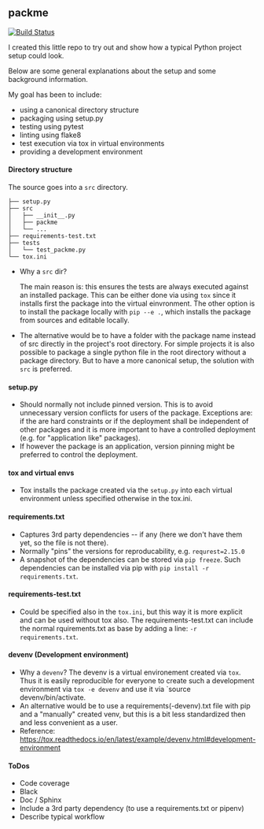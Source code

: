 ## packme

[![Build Status](https://travis-ci.com/tomszink/packme.svg?branch=master)](https://travis-ci.com/tomszink/packme)

I created this little repo to try out and show how a typical Python
project setup could look.

Below are some general explanations about the setup and some background
information.

My goal has been to include:

- using a canonical directory structure
- packaging using setup.py
- testing using pytest
- linting using flake8
- test execution via tox in virtual environments
- providing a development environment


#### Directory structure

The source goes into a `src` directory.

  ```
  ├── setup.py
  ├── src
  │   ├── __init__.py
  │   ├── packme
  │   └── ...
  ├── requirements-test.txt
  ├── tests
  │   └── test_packme.py
  └── tox.ini
  ```

- Why a `src` dir?

  The main reason is: this ensures the tests are always
  executed against an installed package. This can be either done via
  using `tox` since it installs first the package into the virtual einvronment.
  The other option is to install the package locally with `pip --e .`,
  which installs the package from sources and editable locally.

- The alternative would be to have a folder with the package name instead
  of src directly in the project's root directory.
  For simple projects it is also possible to package a single python file
  in the root directory without a package directory.
  But to have a more canonical setup, the solution with `src` is preferred.

#### setup.py

- Should normally not include pinned version. This is to avoid
  unnecessary version conflicts for users of the package.
  Exceptions are: if the are hard constraints or if the deployment
  shall be independent of other packages and it is more important to have
  a controlled deployment (e.g. for "application like" packages).
- If however the package is an application, version pinning might be
  preferred to control the deployment.

#### tox and virtual envs

- Tox installs the package created via the `setup.py` into each virtual
  environment unless specified otherwise in the tox.ini.
  
#### requirements.txt

- Captures 3rd party dependencies -- if any (here we don't have them yet,
  so the file is not there).
- Normally "pins" the versions for reproducability, e.g.
  `requrest=2.15.0`
- A snapshot of the dependencies can be stored via `pip freeze`.
  Such dependencies can be installed via pip with
  `pip install -r requirements.txt`.

#### requirements-test.txt

- Could be specified also in the `tox.ini`, but this way it is more
  explicit and can be used without tox also.
  The requirements-test.txt can include the normal rquirements.txt
  as base by adding a line: `-r requirements.txt`.

#### devenv (Development environment)

- Why a `devenv`? The devenv is a virtual environement created via `tox`.
  Thus it is easily reproducible for everyone to create such a development
  environment via `tox -e devenv` and use it via `source devenv/bin/activate.
- An alternative would be to use a requirements(-devenv).txt file with pip and
  a "manually" created venv, but this is a bit less standardized then and less
  convenient as a user.
- Reference: https://tox.readthedocs.io/en/latest/example/devenv.html#development-environment


#### ToDos

- Code coverage
- Black
- Doc / Sphinx
- Include a 3rd party dependency (to use a requirements.txt or pipenv)
- Describe typical workflow
